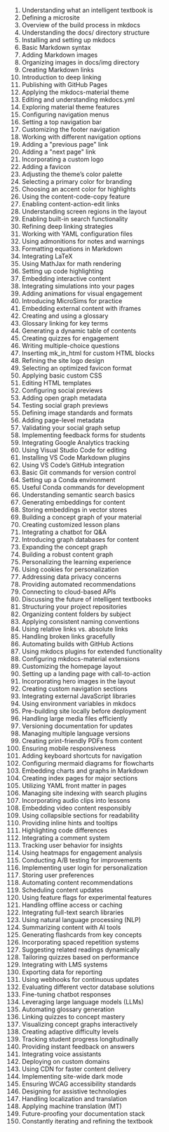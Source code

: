 1. Understanding what an intelligent textbook is  
2. Defining a microsite  
3. Overview of the build process in mkdocs  
4. Understanding the docs/ directory structure  
5. Installing and setting up mkdocs  
6. Basic Markdown syntax  
7. Adding Markdown images  
8. Organizing images in docs/img directory  
9. Creating Markdown links  
10. Introduction to deep linking  
11. Publishing with GitHub Pages  
12. Applying the mkdocs-material theme  
13. Editing and understanding mkdocs.yml  
14. Exploring material theme features  
15. Configuring navigation menus  
16. Setting a top navigation bar  
17. Customizing the footer navigation  
18. Working with different navigation options  
19. Adding a "previous page" link  
20. Adding a "next page" link  
21. Incorporating a custom logo  
22. Adding a favicon  
23. Adjusting the theme’s color palette  
24. Selecting a primary color for branding  
25. Choosing an accent color for highlights  
26. Using the content-code-copy feature  
27. Enabling content-action-edit links  
28. Understanding screen regions in the layout  
29. Enabling built-in search functionality  
30. Refining deep linking strategies  
31. Working with YAML configuration files  
32. Using admonitions for notes and warnings  
33. Formatting equations in Markdown  
34. Integrating LaTeX  
35. Using MathJax for math rendering  
36. Setting up code highlighting  
37. Embedding interactive content  
38. Integrating simulations into your pages  
39. Adding animations for visual engagement  
40. Introducing MicroSims for practice  
41. Embedding external content with iframes  
42. Creating and using a glossary  
43. Glossary linking for key terms  
44. Generating a dynamic table of contents  
45. Creating quizzes for engagement  
46. Writing multiple-choice questions  
47. Inserting mk_in_html for custom HTML blocks  
48. Refining the site logo design  
49. Selecting an optimized favicon format  
50. Applying basic custom CSS  
51. Editing HTML templates  
52. Configuring social previews  
53. Adding open graph metadata  
54. Testing social graph previews  
55. Defining image standards and formats  
56. Adding page-level metadata  
57. Validating your social graph setup  
58. Implementing feedback forms for students  
59. Integrating Google Analytics tracking  
60. Using Visual Studio Code for editing  
61. Installing VS Code Markdown plugins  
62. Using VS Code’s GitHub integration  
63. Basic Git commands for version control  
64. Setting up a Conda environment  
65. Useful Conda commands for development  
66. Understanding semantic search basics  
67. Generating embeddings for content  
68. Storing embeddings in vector stores  
69. Building a concept graph of your material  
70. Creating customized lesson plans  
71. Integrating a chatbot for Q&A  
72. Introducing graph databases for content  
73. Expanding the concept graph  
74. Building a robust content graph  
75. Personalizing the learning experience  
76. Using cookies for personalization  
77. Addressing data privacy concerns  
78. Providing automated recommendations  
79. Connecting to cloud-based APIs  
80. Discussing the future of intelligent textbooks  
81. Structuring your project repositories  
82. Organizing content folders by subject  
83. Applying consistent naming conventions  
84. Using relative links vs. absolute links  
85. Handling broken links gracefully  
86. Automating builds with GitHub Actions  
87. Using mkdocs plugins for extended functionality  
88. Configuring mkdocs-material extensions  
89. Customizing the homepage layout  
90. Setting up a landing page with call-to-action  
91. Incorporating hero images in the layout  
92. Creating custom navigation sections  
93. Integrating external JavaScript libraries  
94. Using environment variables in mkdocs  
95. Pre-building site locally before deployment  
96. Handling large media files efficiently  
97. Versioning documentation for updates  
98. Managing multiple language versions  
99. Creating print-friendly PDFs from content  
100. Ensuring mobile responsiveness  
101. Adding keyboard shortcuts for navigation  
102. Configuring mermaid diagrams for flowcharts  
103. Embedding charts and graphs in Markdown  
104. Creating index pages for major sections  
105. Utilizing YAML front matter in pages  
106. Managing site indexing with search plugins  
107. Incorporating audio clips into lessons  
108. Embedding video content responsibly  
109. Using collapsible sections for readability  
110. Providing inline hints and tooltips  
111. Highlighting code differences  
112. Integrating a comment system  
113. Tracking user behavior for insights  
114. Using heatmaps for engagement analysis  
115. Conducting A/B testing for improvements  
116. Implementing user login for personalization  
117. Storing user preferences  
118. Automating content recommendations  
119. Scheduling content updates  
120. Using feature flags for experimental features  
121. Handling offline access or caching  
122. Integrating full-text search libraries  
123. Using natural language processing (NLP)  
124. Summarizing content with AI tools  
125. Generating flashcards from key concepts  
126. Incorporating spaced repetition systems  
127. Suggesting related readings dynamically  
128. Tailoring quizzes based on performance  
129. Integrating with LMS systems  
130. Exporting data for reporting  
131. Using webhooks for continuous updates  
132. Evaluating different vector database solutions  
133. Fine-tuning chatbot responses  
134. Leveraging large language models (LLMs)  
135. Automating glossary generation  
136. Linking quizzes to concept mastery  
137. Visualizing concept graphs interactively  
138. Creating adaptive difficulty levels  
139. Tracking student progress longitudinally  
140. Providing instant feedback on answers  
141. Integrating voice assistants  
142. Deploying on custom domains  
143. Using CDN for faster content delivery  
144. Implementing site-wide dark mode  
145. Ensuring WCAG accessibility standards  
146. Designing for assistive technologies  
147. Handling localization and translation  
148. Applying machine translation (MT)  
149. Future-proofing your documentation stack  
150. Constantly iterating and refining the textbook  
